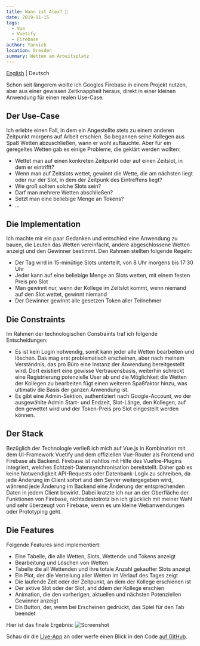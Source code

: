 ```yaml
---
title: Wann ist Alex? 🎰
date: 2019-11-15
tags: 
  - Vue
  - Vuetify
  - Firebase
author: Yannick
location: Dresden
summary: Wetten am Arbeitsplatz
---
```


[English](/en/2019/11/15/wannistalex/) | Deutsch

Schon seit längerem wollte ich Googles Firebase in einem Projekt nutzen, aber aus einer gewissen Zeitknappheit heraus, direkt in einer kleinen Anwendung für einen realen Use-Case.

## Der Use-Case

Ich erlebte einen Fall, in dem ein Angestellte stets zu einem anderen Zeitpunkt morgens auf Arbeit erschien. So begannen seine Kollegen aus Spaß Wetten abzuschließen, wann er wohl auftauchte. Aber für ein geregeltes Wetten gab es einige Probleme, die geklärt werden wollten:
- Wettet man auf einen konkreten Zeitpunkt oder auf einen Zeitslot, in dem er eintrifft?
- Wenn man auf Zeitslots wettet, gewinnt die Wette, die am nächsten liegt oder nur der Slot, in dem der Zeitpunk des Eintreffens liegt?
- Wie groß sollten solche Slots sein?
- Darf man mehrere Wetten abschließen?
- Setzt man eine beliebige Menge an Tokens?
- ...

## Die Implementation

Ich machte mir ein paar Gedanken und entschied eine Anwendung zu bauen, die Leuten das Wetten vereinfacht, andere abgeschlossene Wetten anzeigt und den Gewinner bestimmt. Den Rahmen stellten folgende Regeln:
- Der Tag wird in 15-minütige Slots unterteilt, von 8 Uhr morgens bis 17:30 Uhr
- Jeder kann auf eine beliebige Menge an Slots wetten, mit einem festen Preis pro Slot
- Man gewinnt nur, wenn der Kollege im Zeitslot kommt, wenn niemand auf den Slot wettet, gewinnt niemand
- Der Gewinner gewinnt alle gesetzen Token aller Teilnehmer

## Die Constraints

Im Rahmen der technologischen Constraints traf ich folgende Entscheidungen:
- Es ist kein Login notwendig, somit kann jeder alle Wetten bearbeiten und löschen. Das mag erst problematisch erscheinen, aber nach meinem Verständnis, das pro Büro eine Instanz der Anwendung bereitgestellt wird. Dort existiert eine gewisse Vertrauensbasis, weiterhin schreckt eine Registrierung potenzielle User ab und die Möglichkeit die Wetten der Kollegen zu bearbeiten fügt einen weiteren Spaßfaktor hinzu, was ultimativ die Basis der ganzen Anwendung ist.
- Es gibt eine Admin-Sektion, authentiziert nach Google-Account, wo der ausgewählte Admin Start- und Endzeit, Slot-Länge, den Kollegen, auf den gewettet wird und der Token-Preis pro Slot eingestellt werden können.

## Der Stack
Bezüglich der Technologie verließ ich mich auf Vue.js in Kombination mit dem UI-Framework Vuetify und dem offiziellen Vue-Router als Frontend und Firebase als Backend. Firebase ist nahtlos mit Hilfe des Vuefire-Plugins integriert, welches Echtzeit-Datensynchronisation bereitstellt. Daher gab es keine Notwendigkeit API-Requests oder Datenbank-Logik zu schreiben, da jede Änderung im Client sofort and den Server weitergegeben wird, während jede Änderung im Backend eine Änderung der entsprechenden Daten in jedem Client bewirkt. Dabei kratzte ich nur an der Oberfläche der Funktionen von Firebase, nichtsdestotrotz bin ich glücklich mit meiner Wahl und sehr überzeugt von Firebase, wenn es um kleine Webanwendungen oder Prototyping geht.

## Die Features

Folgende Features sind implementiert:
- Eine Tabelle, die alle Wetten, Slots, Wettende und Tokens anzeigt
- Bearbeitung und Löschen von Wetten
- Tabelle die all Wettenden und ihre totale Anzahl gekaufter Slots anzeigt
- Ein Plot, der die Verteilung aller Wetten im Verlauf des Tages zeigt
- Die laufende Zeit oder der Zeitpunkt, an dem der Kollege erschienen ist
- Der aktive Slot oder der Slot, and ddem der Kollege erschien
- Animation, die den vorherigen, aktuellen und nächsten Potenziellen Gewinner anzeigt
- Ein Button, der, wenn bei Erscheinen gedrückt, das Spiel für den Tab beendet

Hier ist das finale Ergebnis:
![Screenshot](https://user-images.githubusercontent.com/33640025/86590794-94bf9200-bf90-11ea-8a89-f9f00c7f7e5b.png)

Schau dir die [Live-App](https://wannistalex.yannickspoerl.de) an oder werfe einen Blick in den Code [auf GitHub](https://github.com/YannickSpoerl/wannistalex).
